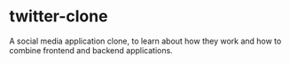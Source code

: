# twitter-clone
A social media application clone, to learn about how they work and how to combine frontend and backend applications.
